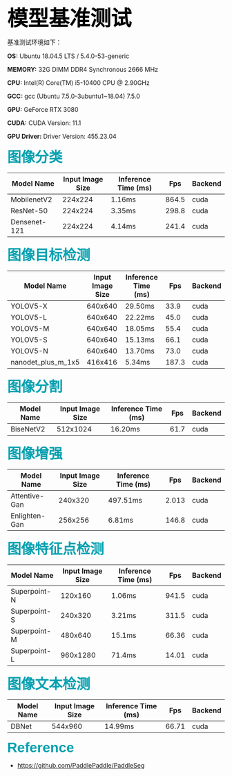<b><font color='black' size='8' face='Helvetica'> 模型基准测试 </font></b>

基准测试环境如下：

**OS:** Ubuntu 18.04.5 LTS / 5.4.0-53-generic

**MEMORY:** 32G DIMM DDR4 Synchronous 2666 MHz

**CPU:** Intel(R) Core(TM) i5-10400 CPU @ 2.90GHz

**GCC:** gcc (Ubuntu 7.5.0-3ubuntu1~18.04) 7.5.0

**GPU:** GeForce RTX 3080

**CUDA:** CUDA Version: 11.1

**GPU Driver:** Driver Version: 455.23.04

<b><font color='GrayB' size='6' face='Helvetica'> 图像分类 </font></b>

| Model Name   | Input Image Size | Inference Time (ms) | Fps   | Backend |
|--------------|------------------|---------------------|-------|---------|
| MobilenetV2  | 224x224          | 1.16ms              | 864.5 | cuda    |
| ResNet-50    | 224x224          | 3.35ms              | 298.8 | cuda    |
| Densenet-121 | 224x224          | 4.14ms              | 241.4 | cuda    |

<b><font color='GrayB' size='6' face='Helvetica'> 图像目标检测 </font></b>

| Model Name         | Input Image Size | Inference Time (ms) | Fps   | Backend |
|--------------------|------------------|---------------------|-------|---------|
| YOLOV5-X           | 640x640          | 29.50ms             | 33.9  | cuda    |
| YOLOV5-L           | 640x640          | 22.22ms             | 45.0  | cuda    |
| YOLOV5-M           | 640x640          | 18.05ms             | 55.4  | cuda    |
| YOLOV5-S           | 640x640          | 15.13ms             | 66.1  | cuda    |
| YOLOV5-N           | 640x640          | 13.70ms             | 73.0  | cuda    |
| nanodet_plus_m_1x5 | 416x416          | 5.34ms              | 187.3 | cuda    |

<b><font color='GrayB' size='6' face='Helvetica'> 图像分割 </font></b>

| Model Name | Input Image Size | Inference Time (ms) | Fps  | Backend |
|------------|------------------|---------------------|------|---------|
| BiseNetV2  | 512x1024         | 16.20ms             | 61.7 | cuda    |

<b><font color='GrayB' size='6' face='Helvetica'> 图像增强 </font></b>

| Model Name    | Input Image Size | Inference Time (ms) | Fps   | Backend |
|---------------|------------------|---------------------|-------|---------|
| Attentive-Gan | 240x320          | 497.51ms            | 2.013 | cuda    |
| Enlighten-Gan | 256x256          | 6.81ms              | 146.8 | cuda    |

<b><font color='GrayB' size='6' face='Helvetica'> 图像特征点检测 </font></b>

| Model Name   | Input Image Size | Inference Time (ms) | Fps   | Backend |
|--------------|------------------|---------------------|-------|---------|
| Superpoint-N | 120x160          | 1.06ms              | 941.5 | cuda    |
| Superpoint-S | 240x320          | 3.21ms              | 311.5 | cuda    |
| Superpoint-M | 480x640          | 15.1ms              | 66.36 | cuda    |
| Superpoint-L | 960x1280         | 71.4ms              | 14.01 | cuda    |

<b><font color='GrayB' size='6' face='Helvetica'> 图像文本检测 </font></b>

| Model Name | Input Image Size | Inference Time (ms) | Fps   | Backend |
|------------|------------------|---------------------|-------|---------|
| DBNet      | 544x960          | 14.99ms             | 66.71 | cuda    |


<b><font color='GrayB' size='6' face='Helvetica'> Reference </font></b>

* <https://github.com/PaddlePaddle/PaddleSeg>